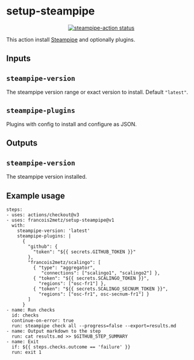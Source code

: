 # setup-steampipe

<p align="center">
  <a href="https://github.com/francois2metz/setup-steampipe/actions"><img alt="steampipe-action status" src="https://github.com/francois2metz/setup-steampipe/workflows/units-test/badge.svg"></a>
</p>

This action install [Steampipe][] and optionally plugins.

## Inputs

## `steampipe-version`

The steampipe version range or exact version to install. Default `"latest"`.

## `steampipe-plugins`

Plugins with config to install and configure as JSON.

## Outputs

## `steampipe-version`

The steampipe version installed.

## Example usage

```
steps:
- uses: actions/checkout@v3
- uses: francois2metz/setup-steampipe@v1
  with:
    steampipe-version: 'latest'
    steampipe-plugins: |
      {
        "github": {
          "token": "${{ secrets.GITHUB_TOKEN }}"
        },
        "francois2metz/scalingo": [
          { "type": "aggregator",
             "connections": ["scalingo1", "scalingo2"] },
          { "token": "${{ secrets.SCALINGO_TOKEN }}",
            "regions": ["osc-fr1"] },
          { "token": "${{ secrets.SCALINGO_SECNUM_TOKEN }}",
            "regions": ["osc-fr1", osc-secnum-fr1"] }
        ]
      }
- name: Run checks
  id: checks
  continue-on-error: true
  run: steampipe check all --progress=false --export=results.md
- name: Output markdown to the step
  run: cat results.md >> $GITHUB_STEP_SUMMARY
- name: Exit
  if: ${{ steps.checks.outcome == 'failure' }}
  run: exit 1
```

[steampipe]: https://github.com/turbot/steampipe/

